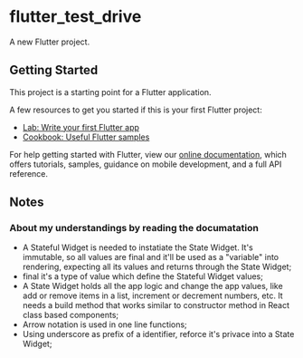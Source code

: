 # flutter_test_drive

A new Flutter project.

## Getting Started

This project is a starting point for a Flutter application.

A few resources to get you started if this is your first Flutter project:

- [Lab: Write your first Flutter app](https://flutter.dev/docs/get-started/codelab)
- [Cookbook: Useful Flutter samples](https://flutter.dev/docs/cookbook)

For help getting started with Flutter, view our
[online documentation](https://flutter.dev/docs), which offers tutorials,
samples, guidance on mobile development, and a full API reference.

## Notes

### About my understandings by reading the documatation

 - A Stateful Widget is needed to instatiate the State Widget. It's immutable, so all values are final and it'll be used as a "variable" into rendering, expecting all its values and returns through the State Widget;
 - final it's a type of value which define the Stateful Widget values;
 - A State Widget holds all the app logic and change the app values, like add or remove items in a list, increment or decrement numbers, etc. It needs a build method that works similar to constructor method in React class based components;
 - Arrow notation is used in one line functions;
 - Using underscore as prefix of a identifier, reforce it's privace into a State Widget;